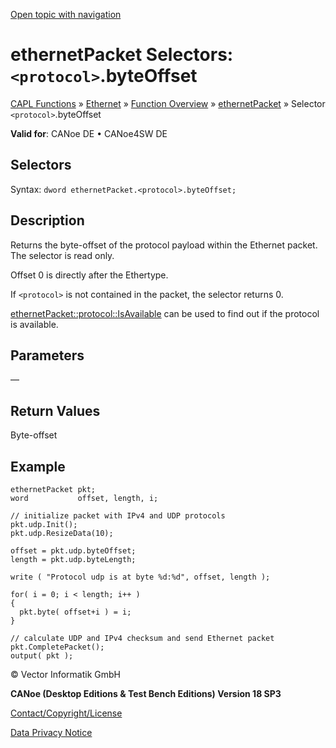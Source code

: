 [Open topic with navigation](../../../../../CANoeDEFamily.htm#Topics/CAPLFunctions/IP/Selectors/CAPLfunctionProtocolByteOffset.md)

# ethernetPacket Selectors: `<protocol>`.byteOffset

[CAPL Functions](../../CAPLfunctions.md) » [Ethernet](../CAPLEthernetStartPage.md) » [Function Overview](../CAPLfunctionsIPOverview.md) » [ethernetPacket](../Objects/CAPLfunctionEthernetPacket.md) » Selector `<protocol>`.byteOffset

**Valid for**: CANoe DE • CANoe4SW DE

## Selectors

Syntax: `dword ethernetPacket.<protocol>.byteOffset;`

## Description

Returns the byte-offset of the protocol payload within the Ethernet packet. The selector is read only.

Offset 0 is directly after the Ethertype.

If `<protocol>` is not contained in the packet, the selector returns 0.

[ethernetPacket::protocol::IsAvailable](../Methods/CAPLfunctionProtocolIsAvailable.md) can be used to find out if the protocol is available.

## Parameters

—

## Return Values

Byte-offset

## Example

```plaintext
ethernetPacket pkt;
word           offset, length, i;

// initialize packet with IPv4 and UDP protocols
pkt.udp.Init();
pkt.udp.ResizeData(10);

offset = pkt.udp.byteOffset;
length = pkt.udp.byteLength;

write ( "Protocol udp is at byte %d:%d", offset, length );

for( i = 0; i < length; i++ )
{
  pkt.byte( offset+i ) = i;
}

// calculate UDP and IPv4 checksum and send Ethernet packet
pkt.CompletePacket();
output( pkt );
```

© Vector Informatik GmbH

**CANoe (Desktop Editions & Test Bench Editions) Version 18 SP3**

[Contact/Copyright/License](../../../Shared/ContactCopyrightLicense.md)

[Data Privacy Notice](https://www.vector.com/int/en/company/get-info/privacy-policy/)